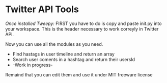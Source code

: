 # Twitter API Tools

*Once installed Tweepy:*
FIRST you have to do is copy and paste init.py into your workspace. This is the header necessary to work correyly in Twitter API.

Now you can use all the modules as you need. 
- Find hastags in user timeline and return an array
- Search user coments in a hashtag and return their usersId
- -Work in progress-

Remaind that you can edit them and use it under MIT freeware license
